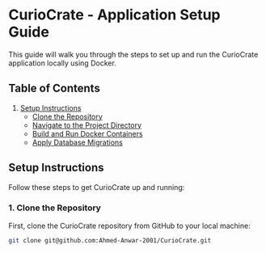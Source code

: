 # CurioCrate - Application Setup Guide

This guide will walk you through the steps to set up and run the CurioCrate application locally using Docker.

## Table of Contents

1.  [Setup Instructions](#setup-instructions)
    * [Clone the Repository](#1-clone-the-repository)
    * [Navigate to the Project Directory](#2-navigate-to-the-project-directory)
    * [Build and Run Docker Containers](#3-build-and-run-docker-containers)
    * [Apply Database Migrations](#4-apply-database-migrations)

## Setup Instructions

Follow these steps to get CurioCrate up and running:

### 1. Clone the Repository

First, clone the CurioCrate repository from GitHub to your local machine:

```bash
git clone git@github.com:Ahmed-Anwar-2001/CurioCrate.git
